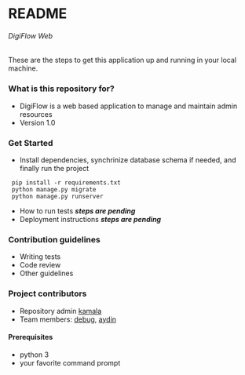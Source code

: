 # README
###### DigiFlow Web

These are the steps to get this application up and running in your local machine.

### What is this repository for? ###

* DigiFlow is a web based application to manage and maintain admin resources
* Version 1.0

### Get Started ###

* Install dependencies, synchrinize database schema if needed, and finally run the project
````
 pip install -r requirements.txt
 python manage.py migrate
 python manage.py runserver
````

* How to run tests **_steps are pending_**
* Deployment instructions **_steps are pending_**

### Contribution guidelines ###

* Writing tests
* Code review
* Other guidelines

### Project contributors ###

* Repository admin [kamala](https://github.com/kamalaznlv)
* Team members: [debug](https://github.com/debug0110), [aydin](https://github.com/eyvazzadeaydin)

#### Prerequisites ####

* python 3
* your favorite command prompt
